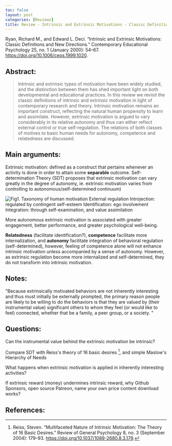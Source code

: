 ```yaml
---
toc: false
layout: post
categories: [Reviews]
title: Review - Intrinsic and Extrinsic Motivations - Classic Definitions and New Directions.
---
```


Ryan, Richard M., and Edward L. Deci. “Intrinsic and Extrinsic Motivations: Classic Definitions and New Directions.” Contemporary Educational Psychology 25, no. 1 (January 2000): 54–67. https://doi.org/10.1006/ceps.1999.1020.

## Abstract:

> Intrinsic and extrinsic types of motivation have been widely studied, and the distinction between them has shed important light on both developmental and educational practices. In this review we revisit the classic definitions of intrinsic and extrinsic motivation in light of contemporary research and theory. Intrinsic motivation remains an important construct, reflecting the natural human propensity to learn and assimilate. However, extrinsic motivation is argued to vary considerably in its relative autonomy and thus can either reflect external control or true self-regulation. The relations of both classes of motives to basic human needs for autonomy, competence and relatedness are discussed.

## Main arguments:

Extrinsic motivation: defined as a construct that pertains whenever an activity is done in order to attain some **separable** outcome. Self-determination Theory (SDT) proposes that extrinsic motivation can vary greatly in the degree of autonomy, ie. extrinsic motivation varies from controlling to autonomous/self-determined continuum)

![Fig1. Taxonomy of human motivation](../../../../images/human.motivation.png)
External regulation
Introjection: regulated by contingent self-esteem
Identification: ego involvement
Integration: through self-examination, and value assimilation

More autonomous extrinsic motivation is associated with greater engagement, better performance, and greater psychological well-being.

**Relatedness** (facilitate identification?), **competence** facilitate more internalization, and **autonomy** facilitate integration of behavioral regulation (self-determined), however, feeling of competence alone will not enhance intrinsic motivation unless accompanied by a sense of autonomy. However, as extrinsic regulation become more internalized and self-determined, they do not transform into intrinsic motivation.



## Notes:

"Because extrinsically motivated behaviors are not inherently interesting and thus must initially be externally prompted, the primary reason people are likely to be willing to do the behaviors is that they are valued by (their instrumental value) significant others to whom they feel (or would like to feel) connected, whether that be a family, a peer group, or a society. "

## Questions:

Can the instrumental value behind the extrinsic motivation be intrinsic?

Compare SDT with Reiss's theory of 16 basic desires [^1], and simple Maslow's Hierarchy of Needs

What happens when extrinsic motivation is applied in inherently interesting activities?

If extrinsic reward (money) undermines intrinsic reward, why Github Sponsors, open source Patreon, name your own price content download works?

## References:

[^1]: Reiss, Steven. “Multifaceted Nature of Intrinsic Motivation: The Theory of 16 Basic Desires.” Review of General Psychology 8, no. 3 (September 2004): 179–93. https://doi.org/10.1037/1089-2680.8.3.179.






